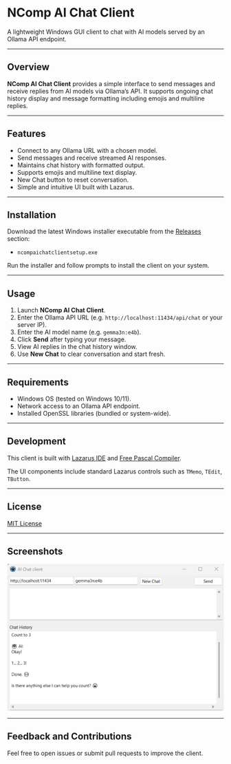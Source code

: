 # NComp AI Chat Client

A lightweight Windows GUI client to chat with AI models served by an Ollama API endpoint.

---

## Overview

**NComp AI Chat Client** provides a simple interface to send messages and receive replies from AI models via Ollama’s API. It supports ongoing chat history display and message formatting including emojis and multiline replies.

---

## Features

- Connect to any Ollama URL with a chosen model.
- Send messages and receive streamed AI responses.
- Maintains chat history with formatted output.
- Supports emojis and multiline text display.
- New Chat button to reset conversation.
- Simple and intuitive UI built with Lazarus.

---

## Installation

Download the latest Windows installer executable from the [Releases](https://github.com/NielBuys/NcompAIChatClient/releases) section:

- `ncompaichatclientsetup.exe`

Run the installer and follow prompts to install the client on your system.

---

## Usage

1. Launch **NComp AI Chat Client**.
2. Enter the Ollama API URL (e.g. `http://localhost:11434/api/chat` or your server IP).
3. Enter the AI model name (e.g. `gemma3n:e4b`).
4. Click **Send** after typing your message.
5. View AI replies in the chat history window.
6. Use **New Chat** to clear conversation and start fresh.

---

## Requirements

- Windows OS (tested on Windows 10/11).
- Network access to an Ollama API endpoint.
- Installed OpenSSL libraries (bundled or system-wide).

---

## Development

This client is built with [Lazarus IDE](https://www.lazarus-ide.org/) and [Free Pascal Compiler](https://www.freepascal.org/).

The UI components include standard Lazarus controls such as `TMemo`, `TEdit`, `TButton`.

---

## License

[MIT License](LICENSE)

---

## Screenshots

![NComp AI Chat Client Screenshot](./screenshot.png)

---

## Feedback and Contributions

Feel free to open issues or submit pull requests to improve the client.
